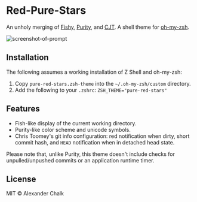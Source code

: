 # Red-Pure-Stars

An unholy merging of [Fishy](https://github.com/robbyrussell/oh-my-zsh/blob/master/themes/fishy.zsh-theme), [Purity](https://github.com/therealklanni/purity), and [CJT](https://github.com/christoomey/dotfiles/blob/77fb4084bd3f207aace80aa93a49769a6a298ddb/zsh/cjt.zsh-theme). A shell theme for [oh-my-zsh](https://github.com/robbyrussell/oh-my-zsh).

![screenshot-of-prompt](http://i.imgur.com/CgEfHVy.png)

## Installation

The following assumes a working installation of Z Shell and oh-my-zsh:

1. Copy `pure-red-stars.zsh-theme` into the `~/.oh-my-zsh/custom` directory.
2. Add the following to your `.zshrc`: `ZSH_THEME="pure-red-stars"`

## Features

* Fish-like display of the current working directory.
* Purity-like color scheme and unicode symbols.
* Chris Toomey's git info configuration: red notification when dirty, short commit hash, and `HEAD` notification when in detached head state.

Please note that, unlike Purity, this theme doesn't include checks for unpulled/unpushed commits or an application runtime timer.

## License

MIT © Alexander Chalk